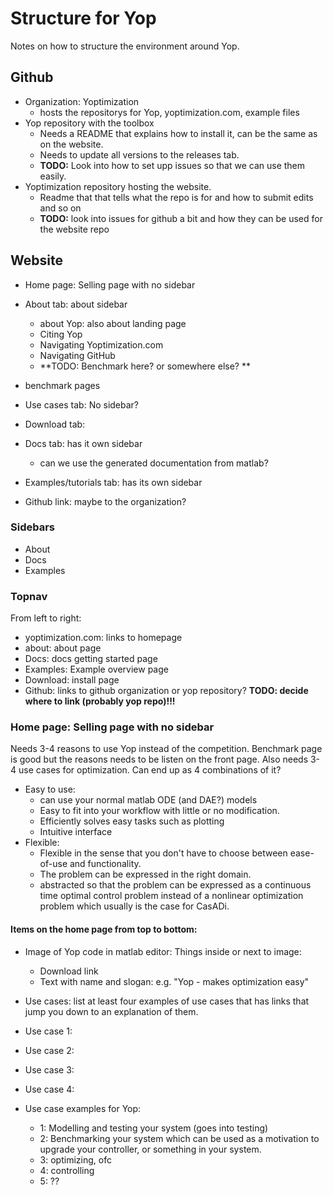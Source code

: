 

# Structure for Yop
Notes on how to structure the environment around Yop.

## Github
* Organization: Yoptimization
  * hosts the repositorys for Yop, yoptimization.com, example files
* Yop repository with the toolbox
  * Needs a README that explains how to install it, can be the same as on the website.
  * Needs to update all versions to the releases tab.
  * **TODO:** Look into how to set upp issues so that we can use them easily.
* Yoptimization repository hosting the website.
  * Readme that that tells what the repo is for and how to submit edits and so on
  * **TODO:** look into issues for github a bit and how they can be used for the website repo


## Website
* Home page: Selling page with no sidebar


* About tab: about sidebar
  * about Yop: also about landing page
  * Citing Yop
  * Navigating Yoptimization.com
  * Navigating GitHub
  * **TODO: Benchmark here? or somewhere else? **


* benchmark pages
* Use cases tab: No sidebar?
* Download tab: 
* Docs tab: has it own sidebar
  * can we use the generated documentation from matlab?
* Examples/tutorials tab: has its own sidebar
* Github link: maybe to the organization?

### Sidebars
* About
* Docs
* Examples


### Topnav
From left to right:
* yoptimization.com: links to homepage
* about: about page
* Docs: docs getting started page
* Examples: Example overview page
* Download: install page
* Github: links to github organization or yop repository? **TODO: decide where to link (probably yop repo)!!!**

### Home page: Selling page with no sidebar
Needs 3-4 reasons to use Yop instead of the competition. Benchmark page is good but the reasons needs to be listen on the front page.
Also needs 3-4 use cases for optimization.
Can end up as 4 combinations of it?

* Easy to use:
  * can use your normal matlab ODE (and DAE?) models
  * Easy to fit into your workflow with little or no modification.
  * Efficiently solves easy tasks such as plotting
  * Intuitive interface
* Flexible:
  * Flexible in the sense that you don't have to choose between ease-of-use and functionality.
  * The problem can be expressed in the right domain.
  * abstracted so that the problem can be expressed as a continuous time optimal control problem instead of a nonlinear optimization problem which usually is the case for CasADi.



#### Items on the home page from top to bottom:
* Image of Yop code in matlab editor: Things inside or next to image:
  * Download link
  * Text with name and slogan: e.g. "Yop - makes optimization easy"
* Use cases: list at least four examples of use cases that has links that jump you down to an explanation of them.
* Use case 1:
* Use case 2:
* Use case 3:
* Use case 4: 

* Use case examples for Yop:
  * 1: Modelling and testing your system (goes into testing)
  * 2: Benchmarking your system which can be used as a motivation to upgrade your controller, or something in your system.
  * 3: optimizing, ofc
  * 4: controlling
  * 5: ??


